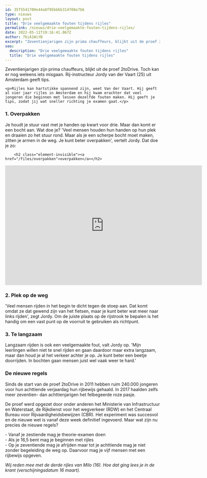 ```yaml
---
id: 35f5541709e44a8f95bb6b314f08e7b6
type: nieuws
layout: post
title: "Drie veelgemaakte fouten tijdens rijles"
permalink: /nieuws/drie-veelgemaakte-fouten-tijdens-rijles/
date: 2022-05-11T19:16:41.067Z
author: 7biA1WiYB
excerpt: "Zeventienjarigen zijn prima chauffeurs, blijkt uit de proef 2toDrive. Toch kan er nog weleens iets misgaan. Rij-instructeur Jordy van der Vaart (25) uit Amsterdam geeft tips.  "
seo:
  description: "Drie veelgemaakte fouten tijdens rijles"
  title: "Drie veelgemaakte fouten tijdens rijles"
---
```

Zeventienjarigen zijn prima chauffeurs, blijkt uit de proef 2toDrive. Toch kan er nog weleens iets misgaan. Rij-instructeur Jordy van der Vaart (25) uit Amsterdam geeft tips.  

    <p>Rijles kan hartstikke spannend zijn, weet Van der Vaart. Hij geeft al vier jaar rijles in Amsterdam en hij kwam erachter dat veel jongeren die beginnen met lessen dezelfde fouten maken. Hij geeft je tips, zodat jij wat sneller richting je examen gaat.</p>
<h3>1. Overpakken</h3>
<p>Je houdt je stuur vast met je handen op kwart voor drie. Maar dan komt er een bocht aan. Wat doe je? 'Veel mensen houden hun handen op hun plek en draaien zo het stuur rond. Maar als je een scherpe bocht moet maken, zitten je armen in de weg. Je kunt beter overpakken', vertelt Jordy. Dat doe je zo:<br><div class="media media-element-container media-default"><div id="file-532707" class="file file-video file-video-youtube">

        <h2 class="element-invisible"><a href="/files/overpakken">overpakken</a></h2>
    
  
  <div class="content">
    <div class="media-youtube-video file media-element file-default media-youtube-1">
  <iframe class="media-youtube-player" width="640" height="390" title="overpakken" src="https://www.youtube.com/embed/2oM5LrqoURQ?wmode=opaque&controls=" name="overpakken" frameborder="0" allowfullscreen="">Video van overpakken</iframe>
</div>
  </div>

  
</div>
</div>
<h3>2. Plek op de weg</h3>
<p>'Veel mensen rijden in het begin te dicht tegen de stoep aan. Dat komt omdat ze dat gewend zijn van het fietsen, maar je kunt beter wat meer naar links rijden', zegt Jordy. Om de juiste plaats op de rijstrook te bepalen is het handig om een vast punt op de voorruit te gebruiken als richtpunt. </p>
<h3>3. Te langzaam</h3>
<p>Langzaam rijden is ook een veelgemaakte fout, valt Jordy op. 'Mijn leerlingen willen niet te snel rijden en gaan daardoor maar extra langzaam, maar dan houd je al het verkeer achter je op. Je kunt beter een beetje doorrijden. In bochten gaan mensen juist wel vaak weer te hard.' </p>
<h3>De nieuwe regels</h3>
<p>Sinds de start van de proef 2toDrive in 2011 hebben ruim 240.000 jongeren voor hun achttiende verjaardag hun rijbewijs gehaald. In 2017 haalden zelfs meer zeventien- dan achttienjarigen het felbegeerde roze pasje.</p>
<p>De proef werd opgezet door onder anderen het Ministerie van Infrastructuur en Waterstaat, de Rijkdienst voor het wegverkeer (RDW) en het Centraal Bureau voor Rijvaardigheidsbewijzen (CBR). Het experiment was succesvol en de nieuwe wet is vanaf deze week definitief ingevoerd. Maar wat zijn nu precies de nieuwe regels?</p>
<p>- Vanaf je zestiende mag je theorie-examen doen<br>- Als je 16,5 bent mag je beginnen met rijles<br>- Op je zeventiende mag je afrijden maar tot je achttiende mag je niet zonder begeleiding de weg op. Daarvoor mag je vijf mensen met een rijbewijs opgeven. </p>
<p><em>Wij reden mee met de derde rijles van Milo (16). Hoe dat ging lees je in de krant (verschijningsdatum 16 maart).</em></p>  
